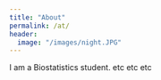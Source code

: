 ```yaml
---
title: "About"
permalink: /at/
header:
  image: "/images/night.JPG"
---
```




I am a Biostatistics student. etc etc etc
